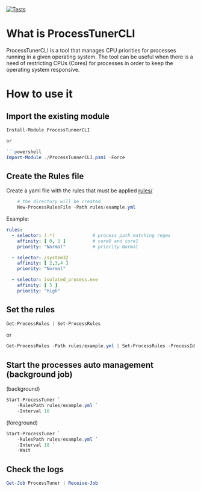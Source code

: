 [![Tests](https://github.com/jsoliveir/ProcessTunerCLI/actions/workflows/tests.yml/badge.svg)](https://github.com/jsoliveir/ProcessTunerCLI/actions/workflows/tests.yml)
# What is ProcessTunerCLI
ProcessTunerCLI is a tool that manages CPU priorities for processes running in a given operating system. The tool can be useful when there is a need of restricting CPUs (Cores) for processes in order to keep the operating system responsive.

# How to use it

## Import the existing module

```powershell
Install-Module ProcessTunnerCLI 

or

```powershell
Import-Module ./ProcessTunnerCLI.psm1 -Force
```

## Create the Rules file
Create a yaml file with the rules that must be applied [rules/](rules/example.yml)

```powershell
    # the directory will be created 
    New-ProcessRulesFile -Path rules/example.yml
```
Example:
``` yaml
rules:
  - selector: (.*)              # process path matching regex
    affinity: [ 0, 1 ]          # core0 and core1
    priority: "Normal"          # priority Normal

  - selector: /system32
    affinity: [ 2,3,4 ]
    priority: "Normal"

  - selector: isolated_process.exe
    affinity: [ 5 ]
    priority: "High"
```

## Set the rules 

``` powershell
Get-ProcessRules | Set-ProcessRules
```
or

``` powershell
Get-ProcessRules -Path rules/example.yml | Set-ProcessRules -ProcessId 
```

## Start the processes auto management (background job)

(background)
``` powershell
Start-ProcessTuner `
    -RulesPath rules/example.yml `
    -Interval 10
```
(foreground)
``` powershell
Start-ProcessTuner `
    -RulesPath rules/example.yml `
    -Interval 10 `
    -Wait 
```
## Check the logs 

``` powershell
Get-Job ProcessTuner | Receive-Job
```
